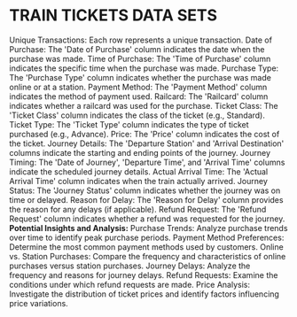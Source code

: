 # TRAIN TICKETS DATA SETS
Unique Transactions: Each row represents a unique transaction.
Date of Purchase: The 'Date of Purchase' column indicates the date when the purchase was made.
Time of Purchase: The 'Time of Purchase' column indicates the specific time when the purchase was made.
Purchase Type: The 'Purchase Type' column indicates whether the purchase was made online or at a station.
Payment Method: The 'Payment Method' column indicates the method of payment used.
Railcard: The 'Railcard' column indicates whether a railcard was used for the purchase.
Ticket Class: The 'Ticket Class' column indicates the class of the ticket (e.g., Standard).
Ticket Type: The 'Ticket Type' column indicates the type of ticket purchased (e.g., Advance).
Price: The 'Price' column indicates the cost of the ticket.
Journey Details: The 'Departure Station' and 'Arrival Destination' columns indicate the starting and ending points of the journey.
Journey Timing: The 'Date of Journey', 'Departure Time', and 'Arrival Time' columns indicate the scheduled journey details.
Actual Arrival Time: The 'Actual Arrival Time' column indicates when the train actually arrived.
Journey Status: The 'Journey Status' column indicates whether the journey was on time or delayed.
Reason for Delay: The 'Reason for Delay' column provides the reason for any delays (if applicable).
Refund Request: The 'Refund Request' column indicates whether a refund was requested for the journey.
**Potential Insights and Analysis:**
Purchase Trends: Analyze purchase trends over time to identify peak purchase periods.
Payment Method Preferences: Determine the most common payment methods used by customers.
Online vs. Station Purchases: Compare the frequency and characteristics of online purchases versus station purchases.
Journey Delays: Analyze the frequency and reasons for journey delays.
Refund Requests: Examine the conditions under which refund requests are made.
Price Analysis: Investigate the distribution of ticket prices and identify factors influencing price variations.
